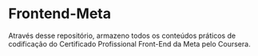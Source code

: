 # Frontend-Meta
Através desse repositório, armazeno todos os conteúdos práticos de codificação do Certificado Profissional Front-End da Meta pelo Coursera.
